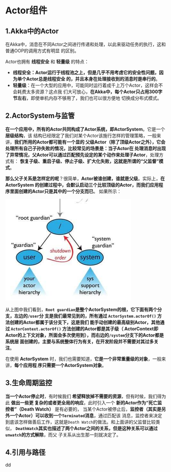 Actor组件
================================================================================
## 1.Akka中的Actor
在Akka中，消息在不同Actor之间进行传递和处理，以此来驱动任务的执行，这和普通OOP的调用方式有明显
的区别。

Actor也拥有 **线程安全** 和 **轻量级** 的特点：
+ **线程安全：Actor运行于线程池之上，但是几乎不用考虑它的安全性问题，因为单个Actor总是线程安全
的，并且本身在处理接收到的消息时是串行的**。
+ **轻量级**：在一个大型的应用中，可能同时运行着成千上万个Actor，这样会不会耗费太多资源？这点我
们大可放心，**在Akka中，每个Actor只占用300字节左右**，即使单机内存不够用了，我们也可以很方便地
切换成分布式模式。

## 2.ActorSystem与监管
**在一个应用中，所有的Actor共同构成了Actor系统，即ActorSystem**。它是一个 **层级结构**，该
结构已经限定了我们对某个Actor该施行怎样的管理策略，一般来讲，**我们所用的Actor都可能有一个显的
父级Actor（除了顶级Actor之外），它会处理所有自己子孙失败的情况，比较常见的场景是：当子Actor在
处理消息时出现了异常情况，父Actor可以通过匹配预先设定的某个动作来处理子Actor**，处理方式有：
**恢复子级、重启子级、停止子级、扩大化失败，这就是所谓的“父监督”模式**。

**那么父子关系是怎样定的呢**？很简单，**Actor被谁创建，谁就是父级**。实际上，**在ActorSystem
的创建过程中，会默认启动三个比较顶级的Actor，而我们应用程序里面创建的Actor只是其中的一个分支而已**。
如果所示：

![ActorSystem层级和监管结构](img/1.jpeg)

从上图中我们看到，**`Root guardian`是整个ActorSystem的根，它下面有两个分支，左边的`/user`分
支是我们最常见到的，所有通过 `ActorSystem.actorOf()` 方法创建的Actor都属于该分支下，这是我们
能手动创建的最高级别Actor，其他通过 `ActorContext.actorOf()` 方法创建的Actor都是其子级（
ActorContext即Actor的上下文对象，所面会多次使用到），而右边的`/system`分支下的Actor都是系统层
面创建的，主要与系统整体行为有关，在开发阶段并不需要对其过多关注**。

在使用 **ActorSystem** 时，我们也需要知道，**它是一个非常重量级的对象**，一般来讲，**每个应用程
序只需要一个ActorSystem对象**。

## 3.生命周期监控
**当一个Actor停止时**，有时候我们 **希望释放掉不需要的资源**，但有时候，我们得为此 **做出一些更
复杂的或者更全局的响应**，此时引入一个 **新的Actor作为“死亡监控者”（Death Watch）** 是有必要的，
当某个Actor被停止后，**监控者（其实是另外一个Actor）可以收到一个`Terminated`消息**，通过匹配该
消息，监控者来决定到底该怎样做善后工作，这就是`Death Watch`的做法。和上面讲的父监督比较类似，
**`DeathWatch`其实也描述了两个Actor之间的关系，但是这种关系可以通过`unwatch`的方式解除**，而父
子关系从出生那一刻就决定了。

## 4.引用与路径







































dd
